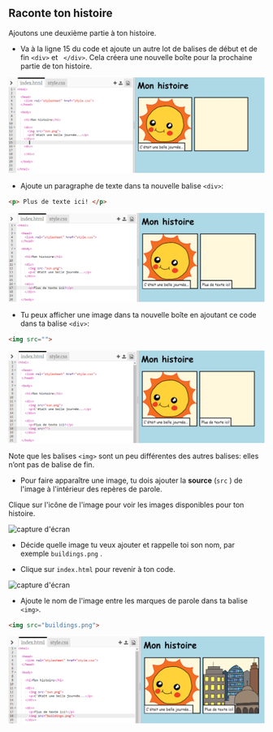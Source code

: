## Raconte ton histoire

Ajoutons une deuxième partie à ton histoire.

+ Va à la ligne 15 du code et ajoute un autre lot de balises de début et de fin `<div>` et ` </div>`. Cela créera une nouvelle boîte pour la prochaine partie de ton histoire.

![capture d'écran](images/story-div.png)

+ Ajoute un paragraphe de texte dans ta nouvelle balise `<div>`:

```html
<p> Plus de texte ici! </p>
```

![capture d’écran](images/story-paragraph.png)

+ Tu peux afficher une image dans ta nouvelle boîte en ajoutant ce code dans ta balise `<div>`:

```html
<img src="">
```

![capture d'écran](images/story-img-tag.png)

Note que les balises `<img>` sont un peu différentes des autres balises: elles n’ont pas de balise de fin.

+ Pour faire apparaître une image, tu dois ajouter la **source** (`src` ) de l'image à l'intérieur des repères de parole.

Clique sur l'icône de l'image pour voir les images disponibles pour ton histoire.

![capture d'écran](images/story-see-images.png)

+ Décide quelle image tu veux ajouter et rappelle toi son nom, par exemple ` buildings.png ` .

+ Clique sur ` index.html ` pour revenir à ton code.

![capture d'écran](images/story-image-name.png)

+ Ajoute le nom de l'image entre les marques de parole dans ta balise `<img>`.

```html
<img src="buildings.png">
```

![capture d'écran](images/story-image-name-add.png)